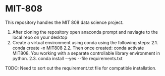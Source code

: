 # MIT-808
This repository handles the MIT 808 data science project.

1. After cloning the repository open anaconda prompt and naviagte to the local repo on your desktop
2. Create a virtual environment using conda using the following steps:
2.1. conda create -n MIT808 
2.2. Then once created: conda activate MIT808. You working with a separate controllable library environment in python.
2.3. conda install --yes --file requirements.txt

TODO: Need to sort out the requirement.txt file for compatible installation.
